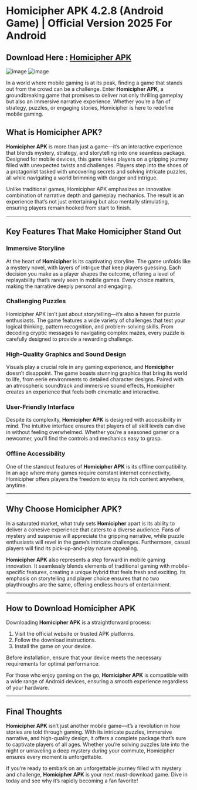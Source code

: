 #   Homicipher APK 4.2.8 (Android Game) | Official Version 2025 For Android

##  Download Here :   [ Homicipher APK ](https://apktodo.io/homicipher/)

![image](https://github.com/user-attachments/assets/f53b905e-4d11-4053-9757-2250cd7650e9) ![image](https://github.com/user-attachments/assets/1a46e149-caa4-4ce2-be8f-0fbb86470bae)


In a world where mobile gaming is at its peak, finding a game that stands out from the crowd can be a challenge. Enter **Homicipher APK**, a groundbreaking game that promises to deliver not only thrilling gameplay but also an immersive narrative experience. Whether you’re a fan of strategy, puzzles, or engaging stories, Homicipher is here to redefine mobile gaming.

## What is Homicipher APK?
**Homicipher APK** is more than just a game—it’s an interactive experience that blends mystery, strategy, and storytelling into one seamless package. Designed for mobile devices, this game takes players on a gripping journey filled with unexpected twists and challenges. Players step into the shoes of a protagonist tasked with uncovering secrets and solving intricate puzzles, all while navigating a world brimming with danger and intrigue.

Unlike traditional games, Homicipher APK emphasizes an innovative combination of narrative depth and gameplay mechanics. The result is an experience that’s not just entertaining but also mentally stimulating, ensuring players remain hooked from start to finish.

---

## Key Features That Make Homicipher Stand Out

### Immersive Storyline
At the heart of **Homicipher** is its captivating storyline. The game unfolds like a mystery novel, with layers of intrigue that keep players guessing. Each decision you make as a player shapes the outcome, offering a level of replayability that’s rarely seen in mobile games. Every choice matters, making the narrative deeply personal and engaging.

### Challenging Puzzles
Homicipher APK isn’t just about storytelling—it’s also a haven for puzzle enthusiasts. The game features a wide variety of challenges that test your logical thinking, pattern recognition, and problem-solving skills. From decoding cryptic messages to navigating complex mazes, every puzzle is carefully designed to provide a rewarding challenge.

### High-Quality Graphics and Sound Design
Visuals play a crucial role in any gaming experience, and **Homicipher** doesn’t disappoint. The game boasts stunning graphics that bring its world to life, from eerie environments to detailed character designs. Paired with an atmospheric soundtrack and immersive sound effects, Homicipher creates an experience that feels both cinematic and interactive.

### User-Friendly Interface
Despite its complexity, **Homicipher APK** is designed with accessibility in mind. The intuitive interface ensures that players of all skill levels can dive in without feeling overwhelmed. Whether you’re a seasoned gamer or a newcomer, you’ll find the controls and mechanics easy to grasp.

### Offline Accessibility
One of the standout features of **Homicipher APK** is its offline compatibility. In an age where many games require constant internet connectivity, Homicipher offers players the freedom to enjoy its rich content anywhere, anytime.

---

## Why Choose Homicipher APK?
In a saturated market, what truly sets **Homicipher** apart is its ability to deliver a cohesive experience that caters to a diverse audience. Fans of mystery and suspense will appreciate the gripping narrative, while puzzle enthusiasts will revel in the game’s intricate challenges. Furthermore, casual players will find its pick-up-and-play nature appealing.

**Homicipher APK** also represents a step forward in mobile gaming innovation. It seamlessly blends elements of traditional gaming with mobile-specific features, creating a unique hybrid that feels fresh and exciting. Its emphasis on storytelling and player choice ensures that no two playthroughs are the same, offering endless hours of entertainment.

---

## How to Download Homicipher APK
Downloading **Homicipher APK** is a straightforward process:

1. Visit the official website or trusted APK platforms.
2. Follow the download instructions.
3. Install the game on your device.

Before installation, ensure that your device meets the necessary requirements for optimal performance.

For those who enjoy gaming on the go, **Homicipher APK** is compatible with a wide range of Android devices, ensuring a smooth experience regardless of your hardware.

---

## Final Thoughts
**Homicipher APK** isn’t just another mobile game—it’s a revolution in how stories are told through gaming. With its intricate puzzles, immersive narrative, and high-quality design, it offers a complete package that’s sure to captivate players of all ages. Whether you’re solving puzzles late into the night or unraveling a deep mystery during your commute, Homicipher ensures every moment is unforgettable.

If you’re ready to embark on an unforgettable journey filled with mystery and challenge, **Homicipher APK** is your next must-download game. Dive in today and see why it’s rapidly becoming a fan favorite!
